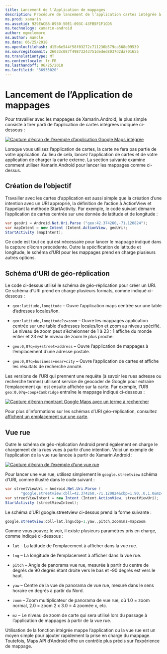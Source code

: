 ```yaml
---
title: Lancement de l’Application de mappages
description: Procédure de lancement de l’application cartes intégrée à partir de votre application Xamarin.Android.
ms.prod: xamarin
ms.assetid: 929EACB8-8950-50E1-093C-43FB5F1F1CD5
ms.technology: xamarin-android
author: mgmclemore
ms.author: mamcle
ms.date: 06/25/2018
ms.openlocfilehash: d15b6e544f58f03272c711236b579ca568e09539
ms.sourcegitcommit: 26033c087f49873243751deded8037d2da701655
ms.translationtype: MT
ms.contentlocale: fr-FR
ms.lasthandoff: 06/25/2018
ms.locfileid: "36935020"
---
```

# <a name="launching-the-maps-application"></a>Lancement de l’Application de mappages

Pour travailler avec les mappages de Xamarin.Android, le plus simple consiste à tirer parti de l’application de cartes intégrées indiquée ci-dessous :

[![Capture d’écran de l’exemple d’application Google Maps intégrée](maps-application-images/01-mapsapplication.png)](maps-application-images/01-mapsapplication.png#lightbox)

Lorsque vous utilisez l’application de cartes, la carte ne fera pas partie de votre application. Au lieu de cela, lancez l’application de cartes et de votre application de charger la carte externe. La section suivante examine comment utiliser Xamarin.Android pour lancer les mappages comme ci-dessus.


## <a name="creating-the-intent"></a>Création de l’objectif

Travailler avec les cartes d’application est aussi simple que la création d’une intention avec un URI approprié, la définition de l’action à ActionView et l’appelant la méthode StartActivity. Par exemple, le code suivant démarre l’application de cartes centrée sur une donnée de latitude et de longitude :

```csharp
var geoUri = Android.Net.Uri.Parse ("geo:42.374260,-71.120824");
var mapIntent = new Intent (Intent.ActionView, geoUri);
StartActivity (mapIntent);
```

Ce code est tout ce qui est nécessaire pour lancer le mappage indiqué dans la capture d’écran précédente. Outre la spécification de latitude et longitude, le schéma d’URI pour les mappages prend en charge plusieurs autres options.


## <a name="geo-uri-scheme"></a>Schéma d’URI de géo-réplication

Le code ci-dessus utilisé le schéma de géo-réplication pour créer un URI. Ce schéma d’URI prend en charge plusieurs formats, comme indiqué ci-dessous :

-   `geo:latitude,longitude` &ndash; Ouvre l’application maps centrée sur une table d’adresses locales/lon. 

-   `geo:latitude,longitude?z=zoom` &ndash; Ouvre les mappages application centrée sur une table d’adresses locales/lon et zoom au niveau spécifié. Le niveau de zoom peut s’échelonner de 1 à 23 : 1 affiche du monde entier et 23 est le niveau de zoom le plus proche.

-   `geo:0,0?q=my+street+address` &ndash; Ouvre l’application de mappages à l’emplacement d’une adresse postale. 

-   `geo:0,0?q=business+near+city` &ndash; Ouvre l’application de cartes et affiche les résultats de recherche annoté. 


Les versions de l’URI qui prennent une requête (à savoir les rues adresse ou recherche termes) utilisent service de geocoder de Google pour extraire l’emplacement qui est ensuite affichée sur la carte. Par exemple, l’URI `geo:0,0?q=coop+Cambridge` entraîne le mappage indiqué ci-dessous :

[![Capture d’écran montrant Google Maps avec un terme à rechercher](maps-application-images/02-mapsearch.png)](maps-application-images/02-mapsearch.png#lightbox)



Pour plus d’informations sur les schémas d’URI géo-réplication, consultez [affichent un emplacement sur une carte](http://developer.android.com/guide/components/intents-common.html#Maps).


## <a name="street-view"></a>Vue rue

Outre le schéma de géo-réplication Android prend également en charge le chargement de la rues vues à partir d’une intention. Voici un exemple de l’application de la vue rue lancée à partir de Xamarin.Android :

[![Capture d’écran de l’exemple d’une vue rue](maps-application-images/03-streetview.png)](maps-application-images/03-streetview.png#lightbox)

Pour lancer une vue rue, utilisez simplement le `google.streetview` schéma d’URI, comme illustré dans le code suivant :

```csharp
var streetViewUri = Android.Net.Uri.Parse (
       "google.streetview:cbll=42.374260,-71.120824&cbp=1,90,,0,1.0&mz=20");  
var streetViewIntent = new Intent (Intent.ActionView, streetViewUri);  
StartActivity (streetViewIntent);
```

Le schéma d’URI google.streetview ci-dessus prend la forme suivante :

```csharp
google.streetview:cbll=lat,lng&cbp=1,yaw,,pitch,zoom&mz=mapZoom
```

Comme vous pouvez le voir, il existe plusieurs paramètres pris en charge, comme indiqué ci-dessous :

-   `lat` &ndash; La latitude de l’emplacement à afficher dans la vue rue.

-   `lng` &ndash; La longitude de l’emplacement à afficher dans la vue rue.

-   `pitch` &ndash; Angle de panorama vue rue, mesurée à partir du centre de degrés de 90 degrés étant droite vers le bas et -90 degrés est vers le haut.

-   `yaw` &ndash; Centre de la vue de panorama de vue rue, mesuré dans le sens horaire en degrés à partir du Nord.

-   `zoom` &ndash; Zoom multiplicateur de panorama de vue rue, où 1.0 = zoom normal, 2.0 = zoom 2 x 3.0 = 4 zoomée x, etc.

-   `mz` &ndash; Le niveau de zoom de carte qui sera utilisé lors du passage à l’application de mappages à partir de la vue rue.


Utilisation de la fonction intégrée mappe l’application ou la vue rue est un moyen simple pour ajouter rapidement la prise en charge du mappage. Toutefois, Maps API d’Android offre un contrôle plus précis sur l’expérience de mappage.
